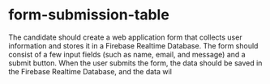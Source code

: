 # form-submission-table
The candidate should create a web application form that collects user information and stores it in a Firebase Realtime Database. The form should consist of a few input fields (such as name, email, and message) and a submit button. When the user submits the form, the data should be saved in the Firebase Realtime Database, and the data wil
